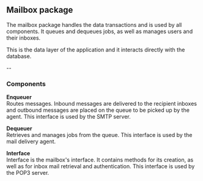 ## Mailbox package

The mailbox package handles the data transactions and is used by all
components. It queues and dequeues jobs, as well as manages users and
their inboxes.

This is the data layer of the application and it interacts directly with 
the database.  

--

### Components

__Enqueuer__  
Routes messages. Inbound messages are delivered to the recipient inboxes and outbound messages are placed on the queue to be picked up by the agent. This interface is used by the SMTP server.

__Dequeuer__  
Retrieves and manages jobs from the queue. This interface is used by the mail delivery agent.

__Interface__  
Interface is the mailbox's interface. It contains methods for its creation, as well as for inbox mail retrieval and authentication. This interface is used by the POP3 server.
